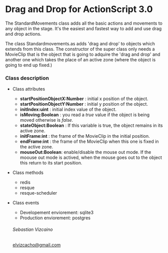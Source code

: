 # Drag and Drop for ActionScript 3.0

The StandardMovements class adds all the basic actions and movements to any object in the stage. It's the easiest and fastest way to add and use drag and drop actions.

The class Standardmovements.as adds 'drag and drop' to objects which extends from this class. The constructor of the super class only needs a MovieClip that is the object that is going to adquire the 'drag and drop' and another one which takes the place of an active zone (where the object is going to end up fixed.)

### Class description

* Class attributes 
  - **startPositionObjectX:Number** : initial x position of the object.
  - **startPositionObjectY:Number** : initial y position of the object.
  - **initIndex:uint** : initial index value of the object.
  - **isMoving:Boolean** : you read a *true* value if the object is being moved otherwise is *false*.
  - **stateObject:Boolean** : If this variable is true, the object remains in its active zone.
  - **initFrame:int** : the frame of the MovieClip in the initial position.
  - **endFrame:int** : the frame of the MovieClip when this one is fixed in the active zone.
  - **mouseOut:Boolean**: enable/disable the mouse out mode. If the moouse out mode is actived, when the mouse goes out to the object this return to its start position.



  

* Class methods
  - redis
  - resque
  - resque-scheduler

* Class events
  - Developement enviorement: sqlite3
  - Production enviorement: postgres

  ###### Sebastian Vizcaino
  elvizcacho@gmail.com